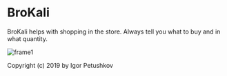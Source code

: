 # BroKali

BroKali helps with shopping in the store. Always tell you what to buy and in what quantity.

![frame1](https://raw.githubusercontent.com/kroppli/brokali/master/screenshots/33.png)

Copyright (c) 2019 by Igor Petushkov